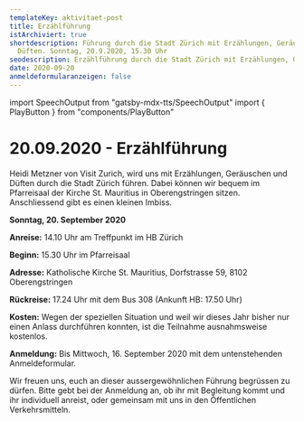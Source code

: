 ```yaml
---
templateKey: aktivitaet-post
title: Erzählführung
istArchiviert: true
shortdescription: Führung durch die Stadt Zürich mit Erzählungen, Geräuschen und
  Düften. Sonntag, 20.9.2020, 15.30 Uhr
seodescription: Erzählführung durch die Stadt Zürich mit Erzählungen, Geräuschen und Düften.
date: 2020-09-20
anmeldeformularanzeigen: false
---
```

import SpeechOutput from "gatsby-mdx-tts/SpeechOutput"
import { PlayButton } from "components/PlayButton"

<SpeechOutput id="aktivitaet-erzaehlfuehrung" customPlayButton={PlayButton}>

# 20.09.2020 - Erzählführung

Heidi Metzner von Visit Zurich, wird uns mit Erzählungen, Geräuschen und Düften durch die Stadt Zürich führen. Dabei können wir bequem im Pfarreisaal der Kirche St. Mauritius in Oberengstringen sitzen. Anschliessend gibt es einen kleinen Imbiss.

**Sonntag, 20. September 2020**

**Anreise:**	14.10 Uhr am Treffpunkt im HB Zürich 

**Beginn:**	15.30 Uhr im Pfarreisaal

**Adresse:** 	Katholische Kirche St. Mauritius,
	Dorfstrasse 59,
	8102 Oberengstringen

**Rückreise:**	17.24 Uhr mit dem Bus 308 (Ankunft HB: 17.50 Uhr)

**Kosten:** 	Wegen der speziellen Situation und weil wir dieses Jahr bisher nur einen Anlass durchführen konnten, ist die Teilnahme ausnahmsweise kostenlos. 

**Anmeldung:**	Bis Mittwoch, 16. September 2020 mit dem untenstehenden Anmeldeformular.

Wir freuen uns, euch an dieser aussergewöhnlichen Führung begrüssen zu dürfen. Bitte gebt bei der Anmeldung an, ob ihr mit Begleitung kommt und ihr individuell anreist, oder gemeinsam mit uns in den Öffentlichen Verkehrsmitteln. 

</SpeechOutput>